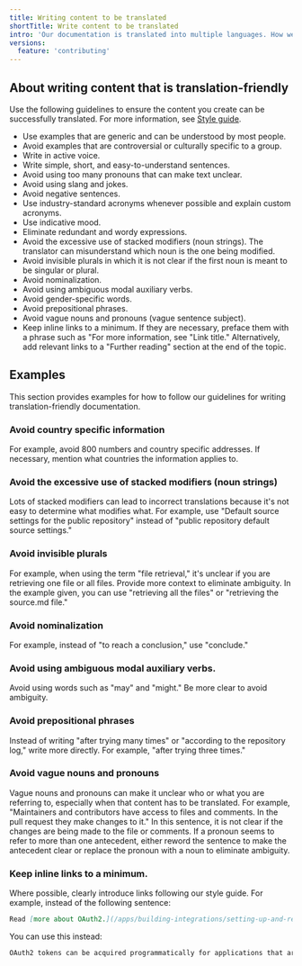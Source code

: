 ```yaml
---
title: Writing content to be translated
shortTitle: Write content to be translated
intro: 'Our documentation is translated into multiple languages. How we approach writing the English language documentation can greatly improve the quality of those translations.'
versions:
  feature: 'contributing'
---
```


## About writing content that is translation-friendly

Use the following guidelines to ensure the content you create can be successfully translated. For more information, see [Style guide](/contributing/style-guide-and-content-model/style-guide).

* Use examples that are generic and can be understood by most people.
* Avoid examples that are controversial or culturally specific to a group.
* Write in active voice.
* Write simple, short, and easy-to-understand sentences.
* Avoid using too many pronouns that can make text unclear.
* Avoid using slang and jokes.
* Avoid negative sentences.
* Use industry-standard acronyms whenever possible and explain custom acronyms.
* Use indicative mood.
* Eliminate redundant and wordy expressions.
* Avoid the excessive use of stacked modifiers (noun strings). The translator can misunderstand which noun is the one being modified.
* Avoid invisible plurals in which it is not clear if the first noun is meant to be singular or plural.
* Avoid nominalization.
* Avoid using ambiguous modal auxiliary verbs.
* Avoid gender-specific words.
* Avoid prepositional phrases.
* Avoid vague nouns and pronouns (vague sentence subject).
* Keep inline links to a minimum. If they are necessary, preface them with a phrase such as "For more information, see "Link title." Alternatively, add relevant links to a "Further reading" section at the end of the topic.

## Examples

This section provides examples for how to follow our guidelines for writing translation-friendly documentation.

### Avoid country specific information

For example, avoid 800 numbers and country specific addresses. If necessary, mention what countries the information applies to.

### Avoid the excessive use of stacked modifiers (noun strings)

Lots of stacked modifiers can lead to incorrect translations because it's not easy to determine what modifies what. For example, use "Default source settings for the public repository" instead of "public repository default source settings."

### Avoid invisible plurals

For example, when using the term "file retrieval," it's unclear if you are retrieving one file or all files. Provide more context to eliminate ambiguity. In the example given, you can use "retrieving all the files" or "retrieving the source.md file."

### Avoid nominalization

For example, instead of "to reach a conclusion," use "conclude."

### Avoid using ambiguous modal auxiliary verbs.

Avoid using words such as "may" and "might." Be more clear to avoid ambiguity.

### Avoid prepositional phrases

Instead of writing "after trying many times" or "according to the repository log," write more directly. For example, "after trying three times."

### Avoid vague nouns and pronouns

Vague nouns and pronouns can make it unclear who or what you are referring to, especially when that content has to be translated. For example, "Maintainers and contributors have access to files and comments. In the pull request they make changes to it." In this sentence, it is not clear if the changes are being made to the file or comments. If a pronoun seems to refer to more than one antecedent, either reword the sentence to make the antecedent clear or replace the pronoun with a noun to eliminate ambiguity.

### Keep inline links to a minimum.

Where possible, clearly introduce links following our style guide. For example, instead of the following sentence:

```markdown
Read [more about OAuth2.](/apps/building-integrations/setting-up-and-registering-oauth-apps/) Note that OAuth2 tokens can be [acquired programmatically](/rest/reference/oauth-authorizations/#create-a-new-authorization), for applications that are not websites.
```

You can use this instead:

```markdown
OAuth2 tokens can be acquired programmatically for applications that are not websites. For more information, see "[Setting up and registering OAuth Apps](apps/building-integrations/setting-up-and-registering-oauth-apps/)" and "[Create a new authorization](/rest/reference/oauth-authorizations/#create-a-new-authorization)."
```

